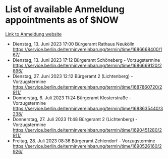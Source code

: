 # List of available Anmeldung appointments as of $NOW
[Link to Anmeldung website](https://service.berlin.de/terminvereinbarung/termin/tag.php?termin=1&anliegen[]=120686&dienstleisterlist=122210,122217,327316,122219,327312,122227,327314,122231,327346,122243,327348,122254,122252,329742,122260,329745,122262,329748,122271,327278,122273,327274,122277,327276,330436,122280,327294,122282,327290,122284,327292,122291,327270,122285,327266,122286,327264,122296,327268,150230,329760,122297,327286,122294,327284,122312,329763,122314,329775,122304,327330,122311,327334,122309,327332,317869,122281,327352,122279,329772,122283,122276,327324,122274,327326,122267,329766,122246,327318,122251,327320,122257,327322,122208,327298,122226,327300&herkunft=http%3A%2F%2Fservice.berlin.de%2Fdienstleistung%2F120686%2F)
- Dienstag, 13. Juni 2023 17:00 Bürgeramt Rathaus Neukölln https://service.berlin.de/terminvereinbarung/termin/time/1686668400/167/
- Dienstag, 13. Juni 2023 17:12 Bürgeramt Schöneberg - Vorzugstermine https://service.berlin.de/terminvereinbarung/termin/time/1686669120/2896/
- Dienstag, 27. Juni 2023 12:12 Bürgeramt 2 (Lichtenberg) - Vorzugstermine https://service.berlin.de/terminvereinbarung/termin/time/1687860720/2911/
- Donnerstag, 6. Juli 2023 11:24 Bürgeramt Klosterstraße - Vorzugstermine https://service.berlin.de/terminvereinbarung/termin/time/1688635440/3238/
- Donnerstag, 27. Juli 2023 11:48 Bürgeramt 2 (Lichtenberg) - Vorzugstermine https://service.berlin.de/terminvereinbarung/termin/time/1690451280/2911/
- Freitag, 28. Juli 2023 08:36 Bürgeramt Zehlendorf - Vorzugstermine https://service.berlin.de/terminvereinbarung/termin/time/1690526160/2926/
